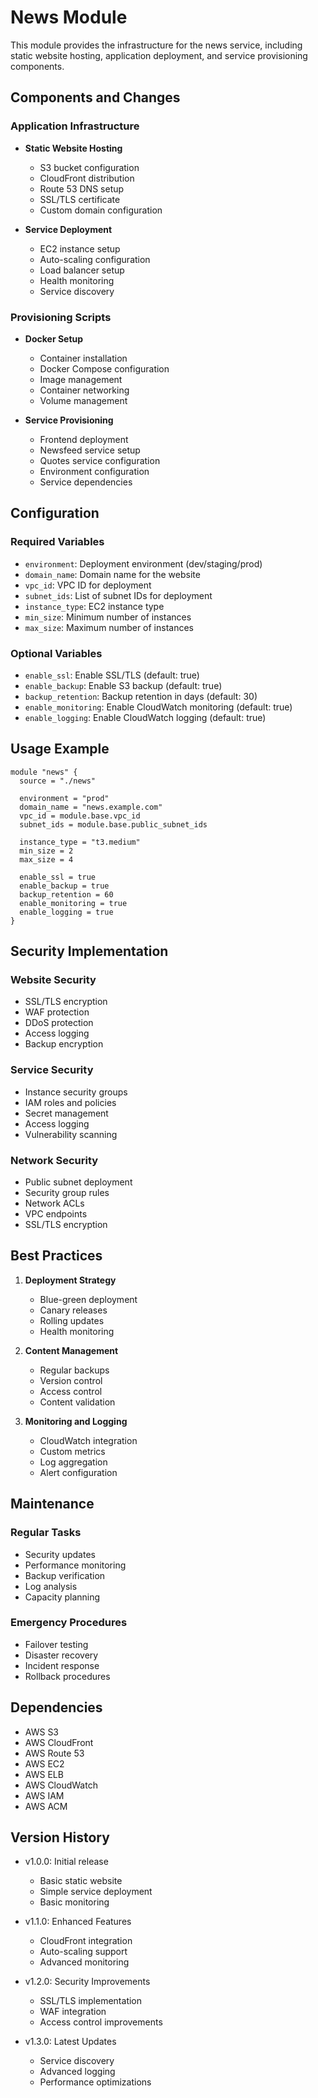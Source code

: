 # News Module

This module provides the infrastructure for the news service, including static website hosting, application deployment, and service provisioning components.

## Components and Changes

### Application Infrastructure
- **Static Website Hosting**
  - S3 bucket configuration
  - CloudFront distribution
  - Route 53 DNS setup
  - SSL/TLS certificate
  - Custom domain configuration

- **Service Deployment**
  - EC2 instance setup
  - Auto-scaling configuration
  - Load balancer setup
  - Health monitoring
  - Service discovery

### Provisioning Scripts
- **Docker Setup**
  - Container installation
  - Docker Compose configuration
  - Image management
  - Container networking
  - Volume management

- **Service Provisioning**
  - Frontend deployment
  - Newsfeed service setup
  - Quotes service configuration
  - Environment configuration
  - Service dependencies

## Configuration

### Required Variables
- `environment`: Deployment environment (dev/staging/prod)
- `domain_name`: Domain name for the website
- `vpc_id`: VPC ID for deployment
- `subnet_ids`: List of subnet IDs for deployment
- `instance_type`: EC2 instance type
- `min_size`: Minimum number of instances
- `max_size`: Maximum number of instances

### Optional Variables
- `enable_ssl`: Enable SSL/TLS (default: true)
- `enable_backup`: Enable S3 backup (default: true)
- `backup_retention`: Backup retention in days (default: 30)
- `enable_monitoring`: Enable CloudWatch monitoring (default: true)
- `enable_logging`: Enable CloudWatch logging (default: true)

## Usage Example

```hcl
module "news" {
  source = "./news"
  
  environment = "prod"
  domain_name = "news.example.com"
  vpc_id = module.base.vpc_id
  subnet_ids = module.base.public_subnet_ids
  
  instance_type = "t3.medium"
  min_size = 2
  max_size = 4
  
  enable_ssl = true
  enable_backup = true
  backup_retention = 60
  enable_monitoring = true
  enable_logging = true
}
```

## Security Implementation

### Website Security
- SSL/TLS encryption
- WAF protection
- DDoS protection
- Access logging
- Backup encryption

### Service Security
- Instance security groups
- IAM roles and policies
- Secret management
- Access logging
- Vulnerability scanning

### Network Security
- Public subnet deployment
- Security group rules
- Network ACLs
- VPC endpoints
- SSL/TLS encryption

## Best Practices

1. **Deployment Strategy**
   - Blue-green deployment
   - Canary releases
   - Rolling updates
   - Health monitoring

2. **Content Management**
   - Regular backups
   - Version control
   - Access control
   - Content validation

3. **Monitoring and Logging**
   - CloudWatch integration
   - Custom metrics
   - Log aggregation
   - Alert configuration

## Maintenance

### Regular Tasks
- Security updates
- Performance monitoring
- Backup verification
- Log analysis
- Capacity planning

### Emergency Procedures
- Failover testing
- Disaster recovery
- Incident response
- Rollback procedures

## Dependencies

- AWS S3
- AWS CloudFront
- AWS Route 53
- AWS EC2
- AWS ELB
- AWS CloudWatch
- AWS IAM
- AWS ACM

## Version History

- v1.0.0: Initial release
  - Basic static website
  - Simple service deployment
  - Basic monitoring

- v1.1.0: Enhanced Features
  - CloudFront integration
  - Auto-scaling support
  - Advanced monitoring

- v1.2.0: Security Improvements
  - SSL/TLS implementation
  - WAF integration
  - Access control improvements

- v1.3.0: Latest Updates
  - Service discovery
  - Advanced logging
  - Performance optimizations 